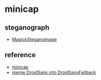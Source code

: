 # minicap

## steganograph
- [MagickSteganoImage](http://www.imagemagick.org/api/magick-image.php#MagickSteganoImage)

## reference
- [minicap](https://github.com/openstf/minicap)
- [merge DroidSans into DroidSansFallback](https://github.com/zeniko/mupdf/raw/master/resources/fonts/droid/DroidSansFallback.ttc)
